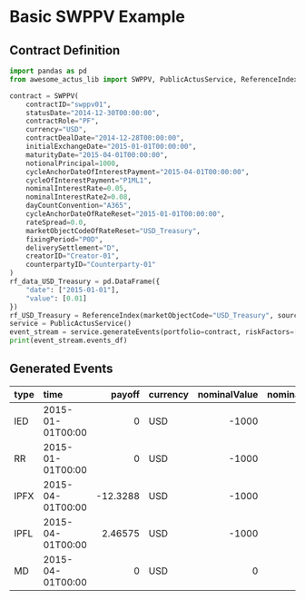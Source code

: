 # Basic SWPPV Example

## Contract Definition
```python
import pandas as pd
from awesome_actus_lib import SWPPV, PublicActusService, ReferenceIndex

contract = SWPPV(
    contractID="swppv01",
    statusDate="2014-12-30T00:00:00",
    contractRole="PF",
    currency="USD",
    contractDealDate="2014-12-28T00:00:00",
    initialExchangeDate="2015-01-01T00:00:00",
    maturityDate="2015-04-01T00:00:00",
    notionalPrincipal=1000,
    cycleAnchorDateOfInterestPayment="2015-04-01T00:00:00",
    cycleOfInterestPayment="P1ML1",
    nominalInterestRate=0.05,
    nominalInterestRate2=0.08,
    dayCountConvention="A365",
    cycleAnchorDateOfRateReset="2015-01-01T00:00:00",
    rateSpread=0.0,
    marketObjectCodeOfRateReset="USD_Treasury",
    fixingPeriod="P0D",
    deliverySettlement="D",
    creatorID="Creator-01",
    counterpartyID="Counterparty-01"
)
rf_data_USD_Treasury = pd.DataFrame({
    "date": ["2015-01-01"],
    "value": [0.01]
})
rf_USD_Treasury = ReferenceIndex(marketObjectCode="USD_Treasury", source=rf_data_USD_Treasury)
service = PublicActusService()
event_stream = service.generateEvents(portfolio=contract, riskFactors=[rf_USD_Treasury])
print(event_stream.events_df)

```

## Generated Events
| type   | time             |    payoff | currency   |   nominalValue |   nominalRate |   nominalAccrued | contractId   |
|:-------|:-----------------|----------:|:-----------|---------------:|--------------:|-----------------:|:-------------|
| IED    | 2015-01-01T00:00 |   0       | USD        |          -1000 |          0.08 |                0 | swppv01      |
| RR     | 2015-01-01T00:00 |   0       | USD        |          -1000 |          0.01 |                0 | swppv01      |
| IPFX   | 2015-04-01T00:00 | -12.3288  | USD        |          -1000 |          0.01 |                0 | swppv01      |
| IPFL   | 2015-04-01T00:00 |   2.46575 | USD        |          -1000 |          0.01 |                0 | swppv01      |
| MD     | 2015-04-01T00:00 |   0       | USD        |              0 |          0.01 |                0 | swppv01      |
